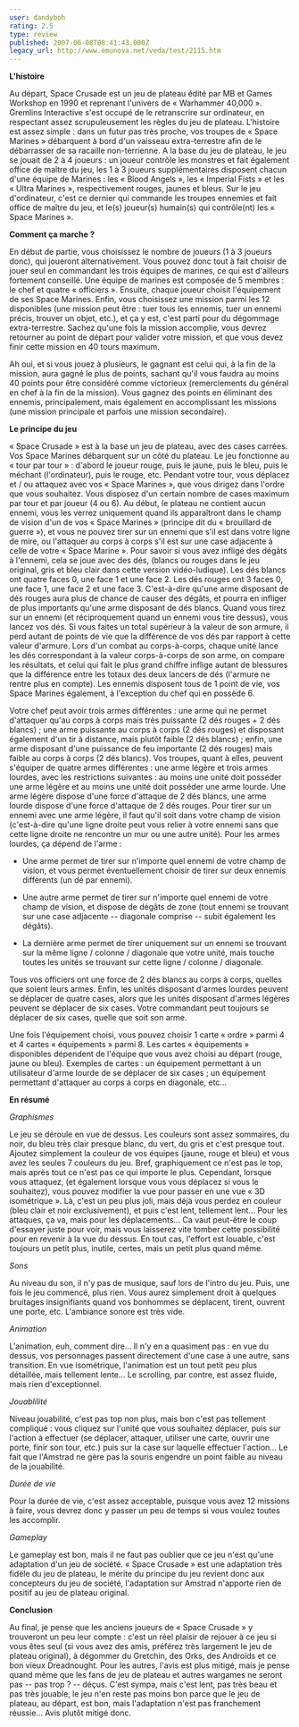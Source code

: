 ```yaml
---
user: dandyboh
rating: 2.5
type: review
published: 2007-06-08T08:41:43.000Z
legacy_url: http://www.emunova.net/veda/test/2115.htm
---
```

**L'histoire**  

  

Au départ, Space Crusade est un jeu de plateau édité par MB et Games Workshop en 1990 et reprenant l'univers de « Warhammer 40,000 ». Gremlins Interactive s'est occupé de le retranscrire sur ordinateur, en respectant assez scrupuleusement les règles du jeu de plateau. L'histoire est assez simple : dans un futur pas très proche, vos troupes de « Space Marines » débarquent à bord d'un vaisseau extra-terrestre afin de le débarrasser de sa racaille non-terrienne. A la base du jeu de plateau, le jeu se jouait de 2 à 4 joueurs : un joueur contrôle les monstres et fait également office de maître du jeu, les 1 à 3 joueurs supplémentaires disposent chacun d'une équipe de Marines : les « Blood Angels », les « Imperial Fists » et les « Ultra Marines », respectivement rouges, jaunes et bleus. Sur le jeu d'ordinateur, c'est ce dernier qui commande les troupes ennemies et fait office de maître du jeu, et le(s) joueur(s) humain(s) qui contrôle(nt) les « Space Marines ».  

  

  

**Comment ça marche ?**  

  

En début de partie, vous choisissez le nombre de joueurs (1 à 3 joueurs donc), qui joueront alternativement. Vous pouvez donc tout à fait choisir de jouer seul en commandant les trois équipes de marines, ce qui est d'ailleurs fortement conseillé. Une équipe de marines est composée de 5 membres : le chef et quatre « officiers ». Ensuite, chaque joueur choisit l'équipement de ses Space Marines. Enfin, vous choisissez une mission parmi les 12 disponibles (une mission peut être : tuer tous les ennemis, tuer un ennemi précis, trouver un objet, etc.), et ça y est, c'est parti pour du dégommage extra-terrestre. Sachez qu'une fois la mission accomplie, vous devrez retourner au point de départ pour valider votre mission, et que vous devez finir cette mission en 40 tours maximum.  

Ah oui, et si vous jouez à plusieurs, le gagnant est celui qui, à la fin de la mission, aura gagné le plus de points, sachant qu'il vous faudra au moins 40 points pour être considéré comme victorieux (remerciements du général en chef à la fin de la mission). Vous gagnez des points en éliminant des ennemis, principalement, mais également en accomplissant les missions (une mission principale et parfois une mission secondaire).  

  

  

**Le principe du jeu**  

  

« Space Crusade » est à la base un jeu de plateau, avec des cases carrées. Vos Space Marines débarquent sur un côté du plateau. Le jeu fonctionne au « tour par tour » : d'abord le joueur rouge, puis le jaune, puis le bleu, puis le méchant (l'ordinateur), puis le rouge, etc. Pendant votre tour, vous déplacez et / ou attaquez avec vos « Space Marines », que vous dirigez dans l'ordre que vous souhaitez. Vous disposez d'un certain nombre de cases maximum par tour et par joueur (4 ou 6). Au début, le plateau ne contient aucun ennemi, vous les verrez uniquement quand ils apparaîtront dans le champ de vision d'un de vos « Space Marines » (principe dit du « brouillard de guerre »), et vous ne pouvez tirer sur un ennemi que s'il est dans votre ligne de mire, ou l'attaquer au corps à corps s'il est sur une case adjacente à celle de votre « Space Marine ». Pour savoir si vous avez infligé des dégâts à l'ennemi, cela se joue avec des dés, (blancs ou rouges dans le jeu original, gris et bleu clair dans cette version vidéo-ludique). Les dés blancs ont quatre faces 0, une face 1 et une face 2\. Les dés rouges ont 3 faces 0, une face 1, une face 2 et une face 3\. C'est-à-dire qu'une arme disposant de dés rouges aura plus de chance de causer des dégâts, et pourra en infliger de plus importants qu'une arme disposant de dés blancs. Quand vous tirez sur un ennemi (et réciproquement quand un ennemi vous tire dessus), vous lancez vos dés. Si vous faites un total supérieur à la valeur de son armure, il perd autant de points de vie que la différence de vos dés par rapport à cette valeur d'armure. Lors d'un combat au corps-à-corps, chaque unité lance les dés correspondant à la valeur corps-à-corps de son arme, on compare les résultats, et celui qui fait le plus grand chiffre inflige autant de blessures que la différence entre les totaux des deux lancers de dés (l'armure ne rentre plus en compte). Les ennemis disposent tous de 1 point de vie, vos Space Marines également, à l'exception du chef qui en possède 6\.  

  

Votre chef peut avoir trois armes différentes : une arme qui ne permet d'attaquer qu'au corps à corps mais très puissante (2 dés rouges + 2 dés blancs) ; une arme puissante au corps à corps (2 dés rouges) et disposant également d'un tir à distance, mais plutôt faible (2 dés blancs) ; enfin, une arme disposant d'une puissance de feu importante (2 dés rouges) mais faible au corps à corps (2 dés blancs). Vos troupes, quant à elles, peuvent s'équiper de quatre armes différentes : une arme légère et trois armes lourdes, avec les restrictions suivantes : au moins une unité doit posséder une arme légère et au moins une unité doit posséder une arme lourde. Une arme légère dispose d'une force d'attaque de 2 dés blancs, une arme lourde dispose d'une force d'attaque de 2 dés rouges. Pour tirer sur un ennemi avec une arme légère, il faut qu'il soit dans votre champ de vision (c'est-à-dire qu'une ligne droite peut vous relier à votre ennemi sans que cette ligne droite ne rencontre un mur ou une autre unité). Pour les armes lourdes, ça dépend de l'arme :  

- Une arme permet de tirer sur n'importe quel ennemi de votre champ de vision, et vous permet éventuellement choisir de tirer sur deux ennemis différents (un dé par ennemi).  

- Une autre arme permet de tirer sur n'importe quel ennemi de votre champ de vision, et dispose de dégâts de zone (tout ennemi se trouvant sur une case adjacente -- diagonale comprise -- subit également les dégâts).  

- La dernière arme permet de tirer uniquement sur un ennemi se trouvant sur la même ligne / colonne / diagonale que votre unité, mais touche toutes les unités se trouvant sur cette ligne / colonne / diagonale.  

  

Tous vos officiers ont une force de 2 dés blancs au corps à corps, quelles que soient leurs armes. Enfin, les unités disposant d'armes lourdes peuvent se déplacer de quatre cases, alors que les unités disposant d'armes légères peuvent se déplacer de six cases. Votre commandant peut toujours se déplacer de six cases, quelle que soit son arme.  

  

Une fois l'équipement choisi, vous pouvez choisir 1 carte « ordre » parmi 4 et 4 cartes « équipements » parmi 8\. Les cartes « équipements » disponibles dépendent de l'équipe que vous avez choisi au départ (rouge, jaune ou bleu). Exemples de cartes : un équipement permettant à un utilisateur d'arme lourde de se déplacer de six cases ; un équipement permettant d'attaquer au corps à corps en diagonale, etc...  

  

  

**En résumé**  

  

_Graphismes_  

Le jeu se déroule en vue de dessus. Les couleurs sont assez sommaires, du noir, du bleu très clair presque blanc, du vert, du gris et c'est presque tout. Ajoutez simplement la couleur de vos équipes (jaune, rouge et bleu) et vous avez les seules 7 couleurs du jeu. Bref, graphiquement ce n'est pas le top, mais après tout ce n'est pas ce qui importe le plus. Cependant, lorsque vous attaquez, (et également lorsque vous vous déplacez si vous le souhaitez), vous pouvez modifier la vue pour passer en une vue « 3D isométrique ». Là, c'est un peu plus joli, mais déjà vous perdez en couleur (bleu clair et noir exclusivement), et puis c'est lent, tellement lent... Pour les attaques, ça va, mais pour les déplacements... Ca vaut peut-être le coup d'essayer juste pour voir, mais vous laisserez vite tomber cette possibilité pour en revenir à la vue du dessus. En tout cas, l'effort est louable, c'est toujours un petit plus, inutile, certes, mais un petit plus quand même.  

  

_Sons_  

Au niveau du son, il n'y pas de musique, sauf lors de l'intro du jeu. Puis, une fois le jeu commencé, plus rien. Vous aurez simplement droit à quelques bruitages insignifiants quand vos bonhommes se déplacent, tirent, ouvrent une porte, etc. L'ambiance sonore est très vide.  

  

_Animation_  

L'animation, euh, comment dire... Il n'y en a quasiment pas : en vue du dessus, vos personnages passent directement d'une case à une autre, sans transition. En vue isométrique, l'animation est un tout petit peu plus détaillée, mais tellement lente... Le scrolling, par contre, est assez fluide, mais rien d'exceptionnel.  

  

_Jouablilité_  

Niveau jouabilité, c'est pas top non plus, mais bon c'est pas tellement compliqué : vous cliquez sur l'unité que vous souhaitez déplacer, puis sur l'action à effectuer (se déplacer, attaquer, utiliser une carte, ouvrir une porte, finir son tour, etc.) puis sur la case sur laquelle effectuer l'action... Le fait que l'Amstrad ne gère pas la souris engendre un point faible au niveau de la jouabilité.  

  

_Durée de vie_  

Pour la durée de vie, c'est assez acceptable, puisque vous avez 12 missions à faire, vous devrez donc y passer un peu de temps si vous voulez toutes les accomplir.  

  

_Gameplay_  

Le gameplay est bon, mais il ne faut pas oublier que ce jeu n'est qu'une adaptation d'un jeu de société. « Space Crusade » est une adaptation très fidèle du jeu de plateau, le mérite du principe du jeu revient donc aux concepteurs du jeu de société, l'adaptation sur Amstrad n'apporte rien de positif au jeu de plateau original.  

  

  

**Conclusion**  

  

Au final, je pense que les anciens joueurs de « Space Crusade » y trouveront un peu leur compte : c'est un réel plaisir de rejouer à ce jeu si vous êtes seul (si vous avez des amis, préférez très largement le jeu de plateau original), à dégommer du Gretchin, des Orks, des Androïds et ce bon vieux Dreadnought. Pour les autres, l'avis est plus mitigé, mais je pense quand même que les fans de jeu de plateau et autres wargames ne seront pas -- pas trop ? -- déçus. C'est sympa, mais c'est lent, pas très beau et pas très jouable, le jeu n'en reste pas moins bon parce que le jeu de plateau, au départ, est bon, mais l'adaptation n'est pas franchement réussie... Avis plutôt mitigé donc.